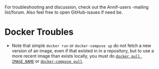 For troubleshooting and discussion, check out the Annif-users -mailing list/forum. Also feel free to open GitHub-issues if need be.

# Docker Troubles

- Note that simple `docker run` or `docker-compose up` do not fetch a new version of an image, even if that existed in in a repository, but to use a more recent image than exists locally, you must do [`docker pull IMAGE_NAME`](https://docs.docker.com/engine/reference/commandline/pull/) or [`docker-compose pull`](https://docs.docker.com/compose/reference/pull/).
